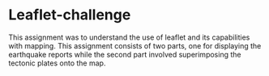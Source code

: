 # Leaflet-challenge

This assignment was to understand the use of leaflet and its capabilities with mapping. This assignment consists of two parts, one for displaying the earthquake reports while the second part involved superimposing the tectonic plates onto the map. 

